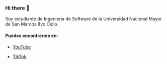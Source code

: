 ### Hi there 👋


Soy estudiante de Ingenieria de Software de la Universidad Nacional Mayor de San Marcos 8vo Ciclo.

#### Puedes encontrarme en: 
- [YouTube](https://www.youtube.com/@Allikus)

- [TikTok](https://www.tiktok.com/@nickezu)


